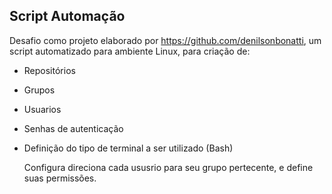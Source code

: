 ## Script Automação

Desafio como projeto elaborado por https://github.com/denilsonbonatti, um script automatizado para ambiente Linux, para criação de:
- Repositórios
- Grupos
- Usuarios
- Senhas de autenticação
- Definição do tipo de terminal a ser utilizado (Bash)

  Configura direciona cada ususrio para seu grupo pertecente, e define suas permissões.
